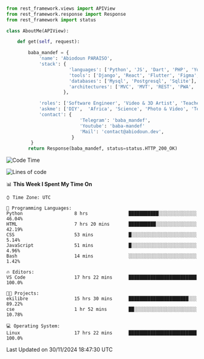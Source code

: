 ###
```python
from rest_framework.views import APIView
from rest_framework.response import Response
from rest_framework import status

class AboutMe(APIView):

    def get(self, request):

        baba_mandef = {
            'name': 'Abiodoun PARAISO',
            'stack': {
                       'languages': ['Python', 'JS', 'Dart', 'PHP', 'Yoruba', 'Fongbe', 'Kreyol', 'French', 'English'],
                       'tools': ['Django', 'React', 'Flutter', 'Figma', 'GIMP', 'Inckscape', 'Kdenlive', 'Blender'],
                       'databases': ['Mysql', 'Postgresql', 'Sqlite'],
                       'architectures': ['MVC', 'MVT', 'REST', 'PWA', 'SPA', 'MicroServices']
                     },

            'roles': ['Software Engineer', 'Video & 3D Artist', 'Teacher', 'Mentor', 'Farmer'],
            'askme': ['DIY',  'Africa', 'Science', 'Photo & Video', 'Tech', 'Agro'],
            'contact': {
                           'Telegram': 'baba_mandef',
                           'Youtube': 'baba-mandef'
                           'Mail': 'contact@abiodoun.dev',
                        }
         }
        return Response(baba_mandef, status=status.HTTP_200_OK)

```                    

<!--START_SECTION:waka-->
![Code Time](http://img.shields.io/badge/Code%20Time-1%2C250%20hrs%2025%20mins-blue)

![Lines of code](https://img.shields.io/badge/From%20Hello%20World%20I%27ve%20Written-424%20Thousand%20lines%20of%20code-blue)

📊 **This Week I Spent My Time On** 

```text
⌚︎ Time Zone: UTC

💬 Programming Languages: 
Python                   8 hrs               ███████████░░░░░░░░░░░░░░   46.04% 
HTML                     7 hrs 20 mins       ██████████░░░░░░░░░░░░░░░   42.19% 
CSS                      53 mins             █░░░░░░░░░░░░░░░░░░░░░░░░   5.14% 
JavaScript               51 mins             █░░░░░░░░░░░░░░░░░░░░░░░░   4.96% 
Bash                     14 mins             ░░░░░░░░░░░░░░░░░░░░░░░░░   1.42%

🔥 Editors: 
VS Code                  17 hrs 22 mins      █████████████████████████   100.0%

🐱‍💻 Projects: 
ekilibre                 15 hrs 30 mins      ██████████████████████░░░   89.22% 
cse                      1 hr 52 mins        ██░░░░░░░░░░░░░░░░░░░░░░░   10.78%

💻 Operating System: 
Linux                    17 hrs 22 mins      █████████████████████████   100.0%

```


 Last Updated on 30/11/2024 18:47:30 UTC
<!--END_SECTION:waka-->
